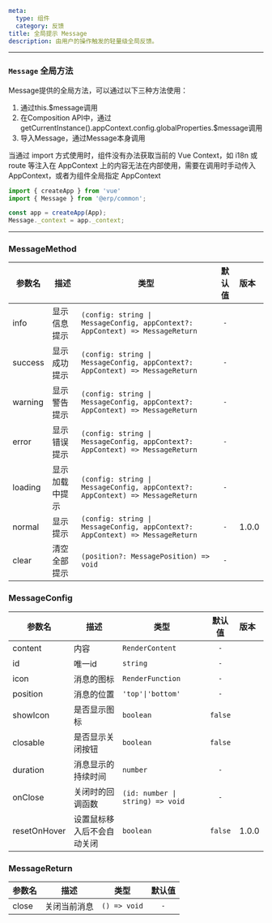 ```yaml
meta:
  type: 组件
  category: 反馈
title: 全局提示 Message
description: 由用户的操作触发的轻量级全局反馈。
```
---

<!--@include: ./__demo__/basic.md-->

<!--@include: ./__demo__/type.md-->

<!--@include: ./__demo__/icon.md-->

<!--@include: ./__demo__/position.md-->

<!--@include: ./__demo__/closeable.md-->

<!--@include: ./__demo__/update.md-->

### `Message` 全局方法

Message提供的全局方法，可以通过以下三种方法使用：
1. 通过this.$message调用
2. 在Composition API中，通过getCurrentInstance().appContext.config.globalProperties.$message调用
3. 导入Message，通过Message本身调用

当通过 import 方式使用时，组件没有办法获取当前的 Vue Context，如 i18n 或 route 等注入在 AppContext 上的内容无法在内部使用，需要在调用时手动传入 AppContext，或者为组件全局指定 AppContext

```ts
import { createApp } from 'vue'
import { Message } from '@erp/common';

const app = createApp(App);
Message._context = app._context;
```

---


### MessageMethod

|参数名|描述|类型|默认值|版本|
|---|---|---|:---:|:---|
|info|显示信息提示|`(config: string \| MessageConfig, appContext?: AppContext) => MessageReturn`|`-`||
|success|显示成功提示|`(config: string \| MessageConfig, appContext?: AppContext) => MessageReturn`|`-`||
|warning|显示警告提示|`(config: string \| MessageConfig, appContext?: AppContext) => MessageReturn`|`-`||
|error|显示错误提示|`(config: string \| MessageConfig, appContext?: AppContext) => MessageReturn`|`-`||
|loading|显示加载中提示|`(config: string \| MessageConfig, appContext?: AppContext) => MessageReturn`|`-`||
|normal|显示提示|`(config: string \| MessageConfig, appContext?: AppContext) => MessageReturn`|`-`|1.0.0|
|clear|清空全部提示|`(position?: MessagePosition) => void`|`-`||



### MessageConfig

|参数名|描述|类型|默认值|版本|
|---|---|---|:---:|:---|
|content|内容|`RenderContent`|`-`||
|id|唯一id|`string`|`-`||
|icon|消息的图标|`RenderFunction`|`-`||
|position|消息的位置|`'top'\|'bottom'`|`-`||
|showIcon|是否显示图标|`boolean`|`false`||
|closable|是否显示关闭按钮|`boolean`|`false`||
|duration|消息显示的持续时间|`number`|`-`||
|onClose|关闭时的回调函数|`(id: number \| string) => void`|`-`||
|resetOnHover|设置鼠标移入后不会自动关闭|`boolean`|`false`|1.0.0|



### MessageReturn

|参数名|描述|类型|默认值|
|---|---|---|:---:|
|close|关闭当前消息|`() => void`|`-`|



